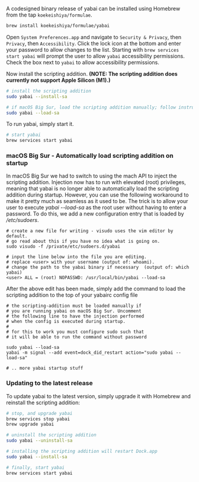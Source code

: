A codesigned binary release of yabai can be installed using Homebrew from the tap `koekeishiya/formulae`.

```sh
brew install koekeishiya/formulae/yabai
```

Open `System Preferences.app` and navigate to `Security & Privacy`, then `Privacy`, then `Accessibility`. Click the lock icon at the bottom and enter your password to allow changes to the list. Starting with `brew services start yabai` will prompt the user to allow `yabai` accessibility permissions. Check the box next to `yabai` to allow accessibility permissions.

Now install the scripting addition.
**(NOTE: The scripting addition does currently not support Apple Silicon (M1).)**

```sh
# install the scripting addition
sudo yabai --install-sa

# if macOS Big Sur, load the scripting addition manually; follow instructions below to automate on startup
sudo yabai --load-sa
```

To run yabai, simply start it. 

```sh
# start yabai
brew services start yabai
```

### macOS Big Sur - Automatically load scripting addition on startup

In macOS Big Sur we had to switch to using the mach API to inject the scripting addition. Injection now has to run with elevated (root) privileges, meaning that yabai is no longer able to automatically load the scripting addition during startup. However, you can use the following workaround to make it pretty much as seamless as it used to be. The trick is to allow your user to execute *yabai --load-sa* as the root user without having to enter a password. To do this, we add a new configuration entry that is loaded by */etc/sudoers*.

```
# create a new file for writing - visudo uses the vim editor by default.
# go read about this if you have no idea what is going on.
sudo visudo -f /private/etc/sudoers.d/yabai

# input the line below into the file you are editing.
# replace <user> with your username (output of: whoami). 
# change the path to the yabai binary if necessary  (output of: which yabai)
<user> ALL = (root) NOPASSWD: /usr/local/bin/yabai --load-sa
```

After the above edit has been made, simply add the command to load the scripting addition to the top of your yabairc config file

```
# the scripting-addition must be loaded manually if
# you are running yabai on macOS Big Sur. Uncomment
# the following line to have the injection performed
# when the config is executed during startup.
#
# for this to work you must configure sudo such that
# it will be able to run the command without password

sudo yabai --load-sa
yabai -m signal --add event=dock_did_restart action="sudo yabai --load-sa"

# .. more yabai startup stuff
```

### Updating to the latest release

To update yabai to the latest version, simply upgrade it with Homebrew and reinstall the scripting addition:

```sh
# stop, and upgrade yabai
brew services stop yabai
brew upgrade yabai

# uninstall the scripting addition
sudo yabai --uninstall-sa

# installing the scripting addition will restart Dock.app
sudo yabai --install-sa

# finally, start yabai
brew services start yabai
```